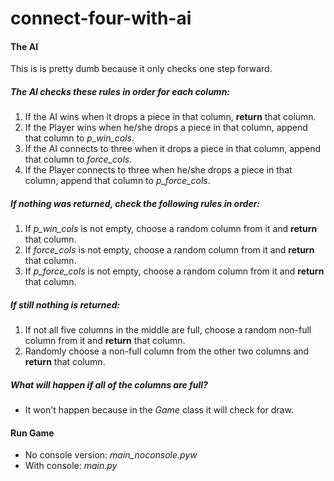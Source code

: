 # connect-four-with-ai

#### The AI
This is is pretty dumb because it only checks one step forward.

##### The AI checks these rules in order for each column:
1. If the AI wins when it drops a piece in that column, __return__ that column.
2. If the Player wins when he/she drops a piece in that column, append that column to _p_win_cols_.
3. If the AI connects to three when it drops a piece in that column, append that column to _force_cols_.
4. If the Player connects to three when he/she drops a piece in that column, append that column to _p_force_cols_.

##### If nothing was returned, check the following rules in order:
1. If _p_win_cols_ is not empty, choose a random column from it and __return__ that column.
2. If _force_cols_ is not empty, choose a random column from it and __return__ that column.
3. If _p_force_cols_ is not empty, choose a random column from it and __return__ that column.

##### If still nothing is returned:
1. If not all five columns in the middle are full, choose a random non-full column from it and __return__ that column.
2. Randomly choose a non-full column from the other two columns and __return__ that column.

##### What will happen if all of the columns are full?
* It won't happen because in the _Game_ class it will check for draw.

#### Run Game
* No console version: _main_noconsole.pyw_ 
* With console: _main.py_
